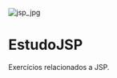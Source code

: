 ![jsp_jpg](https://user-images.githubusercontent.com/89148599/132884879-d3ebfccb-7ec6-4916-9e72-27f40ef31ae6.jpg)


# EstudoJSP

Exercícios relacionados a JSP.
